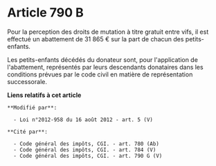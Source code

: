 # Article 790 B

Pour la perception des droits de mutation à titre gratuit entre vifs, il est effectué un abattement de 31 865 € sur la part
de chacun des petits-enfants.

Les petits-enfants décédés du donateur sont, pour l'application de l'abattement, représentés par leurs descendants donataires
dans les conditions prévues par le code civil en matière de représentation successorale.

**Liens relatifs à cet article**

	**Modifié par**:

	  - Loi n°2012-958 du 16 août 2012 - art. 5 (V)

	**Cité par**:

	  - Code général des impôts, CGI. - art. 780 (Ab)
	  - Code général des impôts, CGI. - art. 784 (V)
	  - Code général des impôts, CGI. - art. 790 G (V)
